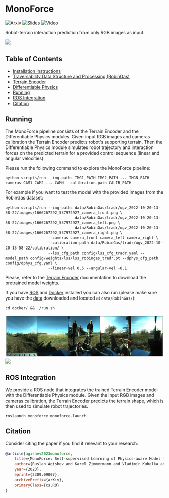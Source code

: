 # MonoForce

[![Arxiv](http://img.shields.io/badge/paper-arxiv.2303.01123-critical.svg?style=plastic)](https://arxiv.org/abs/2309.09007)
[![Slides](http://img.shields.io/badge/presentation-slides-orange.svg?style=plastic)](https://docs.google.com/presentation/d/1pJFHBYVeOULi-w19_mLEbDTqvvk6klcVrrYc796-2Hw/edit?usp=sharing)
[![Video](http://img.shields.io/badge/video-1min-blue.svg?style=plastic)](https://drive.google.com/file/d/1tTt1Oi5k1jKPDYn3CnzArhV3NPSNxKvD/view?usp=sharing)

Robot-terrain interaction prediction from only RGB images as input.

![](./docs/imgs/monoforce.gif)

## Table of Contents
- [Installation Instructions](./docs/INSTALL.md)
- [Traversability Data Structure and Processing (RobinGas)](./docs/DATA.md)
- [Terrain Encoder](./docs/TERRAIN_ENCODER.md)
- [Differentiable Physics](./docs/DPHYS.md)
- [Running](#running)
- [ROS Integration](#ros-integration)
- [Citation](#citation)

## Running

The MonoForce pipeline consists of the Terrain Encoder and the Differentiable Physics modules.
Given input RGB images and cameras calibration the Terrain Encoder predicts robot's supporting terrain.
Then the Differentiable Physics module simulates robot trajectory and interaction forces on the predicted terrain
for a provided control sequence (linear and angular velocities).

Please run the following command to explore the MonoForce pipeline:
```commandline
python scripts/run --img-paths IMG1_PATH IMG2_PATH ... IMGN_PATH --cameras CAM1 CAM2 ... CAMN --calibration-path CALIB_PATH
```

For example if you want to test the model with the provided images from the RobinGas dataset:
```commandline
python scripts/run --img-paths data/RobinGas/tradr/ugv_2022-10-20-13-58-22/images/1666267292_537972927_camera_front.png \
                               data/RobinGas/tradr/ugv_2022-10-20-13-58-22/images/1666267292_537972927_camera_left.png \
                               data/RobinGas/tradr/ugv_2022-10-20-13-58-22/images/1666267292_537972927_camera_right.png \
                   --cameras camera_front camera_left camera_right \
                   --calibration-path data/RobinGas/tradr/ugv_2022-10-20-13-58-22/calibration/ \
                   --lss_cfg_path config/lss_cfg_tradr.yaml --model_path config/weights/lss/lss_robingas_tradr.pt --dphys_cfg_path config/dphys_cfg.yaml \
                   --linear-vel 0.5 --angular-vel -0.1
```
Please, refer to the [Terrain Encoder](./docs/TERRAIN_ENCODER.md) documentation to download the pretrained model weights.

If you have [ROS](http://wiki.ros.org/noetic/Installation/Ubuntu) and [Docker](https://docs.docker.com/engine/install/ubuntu/) installed you can also run
(please make sure you have the [data](./docs/DATA.md) downloaded and located at `data/RobinGas/`):
```commandline
cd docker/ && ./run.sh
```

<img src="./docs/imgs/tradr_rgb_input.png" width="800"/>
<img src="./docs/imgs/monoforce_mayavi.gif" width="800"/>

## ROS Integration

We provide a ROS node that integrates the trained Terrain Encoder model with the Differentiable Physics module.
Given the input RGB images and cameras calibration, the Terrain Encoder predicts the terrain shape,
which is then used to simulate robot trajectories.

```commandline
roslaunch monoforce monoforce.launch
```

## Citation

Consider citing the paper if you find it relevant to your research:

```bibtex
@article{agishev2023monoforce,
    title={MonoForce: Self-supervised Learning of Physics-aware Model for Predicting Robot-terrain Interaction},
    author={Ruslan Agishev and Karel Zimmermann and Vladimír Kubelka and Martin Pecka and Tomáš Svoboda},
    year={2023},
    eprint={2309.09007},
    archivePrefix={arXiv},
    primaryClass={cs.RO}
}
```
